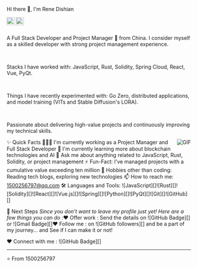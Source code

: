 Hi there 👋, I'm Rene Dishian
<br/>

<a href="https://github.com/1500256797">

<img align="left" alt="Rene's GitHub" width="22px" src="https://cdn.jsdelivr.net/npm/simple-icons@v3/icons/github.svg" />

</a>

<a href="mailto:1500256797@qq.com">

<img align="left" alt="Rene's Email" width="22px" src="https://cdn.jsdelivr.net/npm/simple-icons@v3/icons/gmail.svg" />

</a>

<br />

<br/>

<p>

A Full Stack Developer and Project Manager 🚀 from China. I consider myself as a skilled developer with strong project management experience.

<br/>

Stacks I have worked with: JavaScript, Rust, Solidity, Spring Cloud, React, Vue, PyQt.

<br/>

Things I have recently experimented with: Go Zero, distributed applications, and model training (VITs and Stable Diffusion's LORA).

<br/>

Passionate about delivering high-value projects and continuously improving my technical skills.

</p>

<img align="right" alt="GIF" src="https://media.giphy.com/media/MC6eSuC3yypCU/giphy.gif" />

✨ Quick Facts
👨🏽‍💻 I'm currently working as a Project Manager and Full Stack Developer
🌱 I'm currently learning more about blockchain technologies and AI
💬 Ask me about anything related to JavaScript, Rust, Solidity, or project management
⚡️ Fun-Fact: I've managed projects with a cumulative value exceeding ten million
🎿 Hobbies other than coding: Reading tech blogs, exploring new technologies
📫 How to reach me: 1500256797@qq.com
🛠️ Languages and Tools:
![JavaScript][]![Rust][]![Solidity][]![React][]![Vue.js][]![Spring][]![Python][]![PyQt][]![Git][]![GitHub][]

👣 Next Steps
_Since you don't want to leave my profile just yet! Here are a few things you can do :_❤️ Offer work : Send the details on ![GitHub Badge][]
or ![Gmail Badge][]❤️ Follow me : on ![GitHub followers][] and be a part of my journey... and See if I can make it or not!

❤️ Connect with me : ![GitHub Badge][]<hr/>⭐️ From 1500256797
